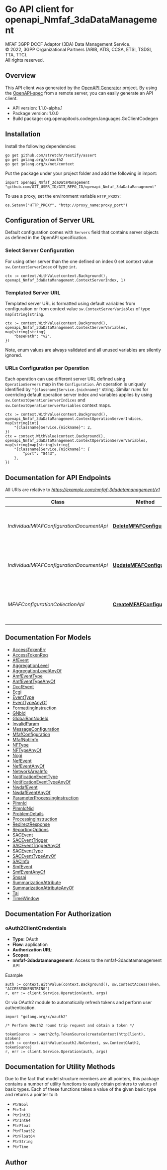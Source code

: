 # Go API client for openapi_Nmfaf_3daDataManagement

MFAF 3GPP DCCF Adaptor (3DA) Data Management Service.  
© 2022, 3GPP Organizational Partners (ARIB, ATIS, CCSA, ETSI, TSDSI, TTA, TTC).  
All rights reserved.


## Overview
This API client was generated by the [OpenAPI Generator](https://openapi-generator.tech) project.  By using the [OpenAPI-spec](https://www.openapis.org/) from a remote server, you can easily generate an API client.

- API version: 1.1.0-alpha.1
- Package version: 1.0.0
- Build package: org.openapitools.codegen.languages.GoClientCodegen

## Installation

Install the following dependencies:

```shell
go get github.com/stretchr/testify/assert
go get golang.org/x/oauth2
go get golang.org/x/net/context
```

Put the package under your project folder and add the following in import:

```golang
import openapi_Nmfaf_3daDataManagement "github.com/GIT_USER_ID/GIT_REPO_ID/openapi_Nmfaf_3daDataManagement"
```

To use a proxy, set the environment variable `HTTP_PROXY`:

```golang
os.Setenv("HTTP_PROXY", "http://proxy_name:proxy_port")
```

## Configuration of Server URL

Default configuration comes with `Servers` field that contains server objects as defined in the OpenAPI specification.

### Select Server Configuration

For using other server than the one defined on index 0 set context value `sw.ContextServerIndex` of type `int`.

```golang
ctx := context.WithValue(context.Background(), openapi_Nmfaf_3daDataManagement.ContextServerIndex, 1)
```

### Templated Server URL

Templated server URL is formatted using default variables from configuration or from context value `sw.ContextServerVariables` of type `map[string]string`.

```golang
ctx := context.WithValue(context.Background(), openapi_Nmfaf_3daDataManagement.ContextServerVariables, map[string]string{
	"basePath": "v2",
})
```

Note, enum values are always validated and all unused variables are silently ignored.

### URLs Configuration per Operation

Each operation can use different server URL defined using `OperationServers` map in the `Configuration`.
An operation is uniquely identified by `"{classname}Service.{nickname}"` string.
Similar rules for overriding default operation server index and variables applies by using `sw.ContextOperationServerIndices` and `sw.ContextOperationServerVariables` context maps.

```golang
ctx := context.WithValue(context.Background(), openapi_Nmfaf_3daDataManagement.ContextOperationServerIndices, map[string]int{
	"{classname}Service.{nickname}": 2,
})
ctx = context.WithValue(context.Background(), openapi_Nmfaf_3daDataManagement.ContextOperationServerVariables, map[string]map[string]string{
	"{classname}Service.{nickname}": {
		"port": "8443",
	},
})
```

## Documentation for API Endpoints

All URIs are relative to *https://example.com/nmfaf-3dadatamanagement/v1*

Class | Method | HTTP request | Description
------------ | ------------- | ------------- | -------------
*IndividualMFAFConfigurationDocumentApi* | [**DeleteMFAFConfiguration**](docs/IndividualMFAFConfigurationDocumentApi.md#deletemfafconfiguration) | **Delete** /configurations/{transRefId} | Deletes an existing Individual MFAF Configuration resource.
*IndividualMFAFConfigurationDocumentApi* | [**UpdateMFAFConfiguration**](docs/IndividualMFAFConfigurationDocumentApi.md#updatemfafconfiguration) | **Put** /configurations/{transRefId} | Updates an existing Individual MFAF Configuration resource.
*MFAFConfigurationCollectionApi* | [**CreateMFAFConfiguration**](docs/MFAFConfigurationCollectionApi.md#createmfafconfiguration) | **Post** /configurations | Creates a new Individual MFAF Configuration resource.


## Documentation For Models

 - [AccessTokenErr](docs/AccessTokenErr.md)
 - [AccessTokenReq](docs/AccessTokenReq.md)
 - [AfEvent](docs/AfEvent.md)
 - [AggregationLevel](docs/AggregationLevel.md)
 - [AggregationLevelAnyOf](docs/AggregationLevelAnyOf.md)
 - [AmfEventType](docs/AmfEventType.md)
 - [AmfEventTypeAnyOf](docs/AmfEventTypeAnyOf.md)
 - [DccfEvent](docs/DccfEvent.md)
 - [Ecgi](docs/Ecgi.md)
 - [EventType](docs/EventType.md)
 - [EventTypeAnyOf](docs/EventTypeAnyOf.md)
 - [FormattingInstruction](docs/FormattingInstruction.md)
 - [GNbId](docs/GNbId.md)
 - [GlobalRanNodeId](docs/GlobalRanNodeId.md)
 - [InvalidParam](docs/InvalidParam.md)
 - [MessageConfiguration](docs/MessageConfiguration.md)
 - [MfafConfiguration](docs/MfafConfiguration.md)
 - [MfafNotiInfo](docs/MfafNotiInfo.md)
 - [NFType](docs/NFType.md)
 - [NFTypeAnyOf](docs/NFTypeAnyOf.md)
 - [Ncgi](docs/Ncgi.md)
 - [NefEvent](docs/NefEvent.md)
 - [NefEventAnyOf](docs/NefEventAnyOf.md)
 - [NetworkAreaInfo](docs/NetworkAreaInfo.md)
 - [NotificationEventType](docs/NotificationEventType.md)
 - [NotificationEventTypeAnyOf](docs/NotificationEventTypeAnyOf.md)
 - [NwdafEvent](docs/NwdafEvent.md)
 - [NwdafEventAnyOf](docs/NwdafEventAnyOf.md)
 - [ParameterProcessingInstruction](docs/ParameterProcessingInstruction.md)
 - [PlmnId](docs/PlmnId.md)
 - [PlmnIdNid](docs/PlmnIdNid.md)
 - [ProblemDetails](docs/ProblemDetails.md)
 - [ProcessingInstruction](docs/ProcessingInstruction.md)
 - [RedirectResponse](docs/RedirectResponse.md)
 - [ReportingOptions](docs/ReportingOptions.md)
 - [SACEvent](docs/SACEvent.md)
 - [SACEventTrigger](docs/SACEventTrigger.md)
 - [SACEventTriggerAnyOf](docs/SACEventTriggerAnyOf.md)
 - [SACEventType](docs/SACEventType.md)
 - [SACEventTypeAnyOf](docs/SACEventTypeAnyOf.md)
 - [SACInfo](docs/SACInfo.md)
 - [SmfEvent](docs/SmfEvent.md)
 - [SmfEventAnyOf](docs/SmfEventAnyOf.md)
 - [Snssai](docs/Snssai.md)
 - [SummarizationAttribute](docs/SummarizationAttribute.md)
 - [SummarizationAttributeAnyOf](docs/SummarizationAttributeAnyOf.md)
 - [Tai](docs/Tai.md)
 - [TimeWindow](docs/TimeWindow.md)


## Documentation For Authorization



### oAuth2ClientCredentials


- **Type**: OAuth
- **Flow**: application
- **Authorization URL**: 
- **Scopes**: 
 - **nmfaf-3dadatamanagement**: Access to the nmfaf-3dadatamanagement API

Example

```golang
auth := context.WithValue(context.Background(), sw.ContextAccessToken, "ACCESSTOKENSTRING")
r, err := client.Service.Operation(auth, args)
```

Or via OAuth2 module to automatically refresh tokens and perform user authentication.

```golang
import "golang.org/x/oauth2"

/* Perform OAuth2 round trip request and obtain a token */

tokenSource := oauth2cfg.TokenSource(createContext(httpClient), &token)
auth := context.WithValue(oauth2.NoContext, sw.ContextOAuth2, tokenSource)
r, err := client.Service.Operation(auth, args)
```


## Documentation for Utility Methods

Due to the fact that model structure members are all pointers, this package contains
a number of utility functions to easily obtain pointers to values of basic types.
Each of these functions takes a value of the given basic type and returns a pointer to it:

* `PtrBool`
* `PtrInt`
* `PtrInt32`
* `PtrInt64`
* `PtrFloat`
* `PtrFloat32`
* `PtrFloat64`
* `PtrString`
* `PtrTime`

## Author



